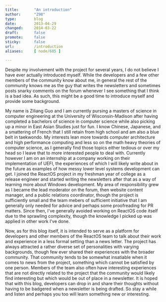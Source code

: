 ```yaml
---
title:       "An introduction"
author:      "Z98"
type:        blog
date:        2013-04-29
changed:     2014-03-22
draft:       false
promote:     false
sticky:      false
url:         /introduction
aliases:     [ node/605 ]

---
```


<p>Despite my involvement with the project for several years, I do not believe I have ever actually introduced myself. While the developers and a few other members of the community know about me, in general the rest of the community knows me as the guy that writes the newsletters and sometimes posts snarky comments on the forum whenever I see something that I think is a bad idea. As such, this might be a good time to introduce myself and provide some background.</p><p>My name is Ziliang Guo and I am currently pursing a masters of science in computer engineering at the University of Wisconsin-Madison after having completed a bachelors of science in computer science while also picking up a minor in East Asian Studies just for fun. I know Chinese, Japanese, and a smattering of French that I still retain from high school and am also a blue belt in taekwondo. My interests lean more towards computer architecture and high performance computing and less so on the math heavy theories of computer science, as I generally find those topics either tedious or over my head so I leave that to more interested people to deal with. Currently however I am on an internship at a company working on their implementation of UEFI, the experiences of which I will likely write about in the future as examples of how messy lower level systems development can get. I joined the ReactOS project in my freshman year of college as a release engineer and started writing the newsletters after that as a way of learning more about Windows development. My area of responsibility grew as I became the lead moderator on the forum, then website content manager, and a public relations coordinator, though the project is sufficiently small and the team mebers of sufficient initiative that I am generally only needed for advice and perhaps some proofreading for PR matters. Since then, I&#39;ve generally avoided working on ReactOS code itself due to the sprawling complexity, though the knowledge I picked up was applied in other work I&#39;ve done.</p><p>Now, as for this blog itself, it is intended to serve as a platform for developers and other members of the ReactOS team to talk about their work and experience in a less formal setting than a news letter. The project has always attracted a rather diverse set of personalities with varying backgrounds, though few ever shared their experiences with the broader community. That community tends to be somewhat insatiable when it comes to news from the project, something which cannot be satisfied by one person. Members of the team also often have interesting experiences that are not directly related to the project that the community would likely find interesting but which would be out of place in a newsletter. It is hoped that with this blog, developers can drop in and share their thoughts without having to be badgered when a newsletter is being drafted. So stay a while and listen and perhaps you too will learn something new or interesting.</p>

